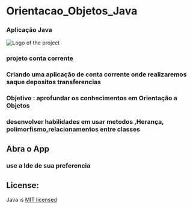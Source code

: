 # Orientacao_Objetos_Java
### Aplicação Java


![Logo of the project](https://encrypted-tbn0.gstatic.com/images?q=tbn:ANd9GcQG5aiCu3igLKllSE4eQOpKSY15TkXk7JpAOw&usqp=CAU)

### projeto conta corrente
<p text-align="center">
  <a href="" /></a>
</p>


### Criando uma aplicação de conta corrente onde realizaremos saque depositos transferencias


### Objetivo : aprofundar os conhecimentos em Orientação a Objetos
### desenvolver habilidades em usar metodos ,Herança, polimorfismo,relacionamentos entre classes

## Abra o App
### use a Ide de sua preferencia

## License:

Java is  [MIT licensed](LICENSE) 

